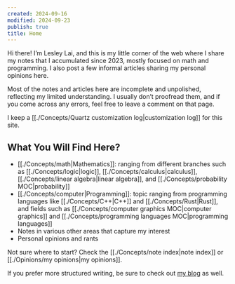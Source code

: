 ```yaml
---
created: 2024-09-16
modified: 2024-09-23
publish: true
title: Home
---
```

Hi there! I’m Lesley Lai, and this is my little corner of the web where I share my notes that I accumulated since 2023, mostly focused on math and programming. I also post a few informal articles sharing my personal opinions here.

Most of the notes and articles here are incomplete and unpolished, reflecting my limited understanding. I usually don’t proofread them, and if you come across any errors, feel free to leave a comment on that page.

I keep a [[./Concepts/Quartz customization log|customization log]] for this site.

## What You Will Find Here?
- [[./Concepts/math|Mathematics]]: ranging from different branches such as [[./Concepts/logic|logic]], [[./Concepts/calculus|calculus]], [[./Concepts/linear algebra|linear algebra]], and [[./Concepts/probability MOC|probability]]
- [[./Concepts/computer|Programming]]: topic ranging from programming languages like [[./Concepts/C++|C++]] and [[./Concepts/Rust|Rust]], and fields such as [[./Concepts/computer graphics MOC|computer graphics]] and [[./Concepts/programming languages MOC|programming languages]]
- Notes in various other areas that capture my interest
- Personal opinions and rants

Not sure where to start? Check the [[./Concepts/note index|note index]] or [[./Opinions/my opinions|my opinions]].

If you prefer more structured writing, be sure to check out [my blog](https://lesleylai.info/) as well.